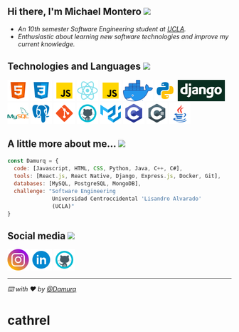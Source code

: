 <h2>Hi there, I'm Michael Montero <img src="https://media.giphy.com/media/EzNwZBbRMFW01B4Cvu/giphy.gif" width="35"></h2>

* _An 10th semester Software Engineering student at [UCLA](http://www.ucla.edu.ve/)._
* _Enthusiastic about learning new software technologies and improve my current knowledge._

<h2>Technologies and Languages <img src="https://media.giphy.com/media/WFZvB7VIXBgiz3oDXE/giphy.gif" width="35"/></h2>

[![HTML](/assets/icons/html5.png)](https://www.w3schools.com/html/)
[![CSS](/assets/icons/css.png)](https://www.w3schools.com/css/)
[![JavaScript](/assets/icons/javascript.png)](https://developer.mozilla.org/es/docs/Web/JavaScript)
[![React.js](/assets/icons/react.png)](https://reactjs.org/)
[![Express.js](/assets/icons/javascript.png)](https://expressjs.com/)
[![Docker](/assets/icons/docker.png)](https://www.docker.com/)
[![Python](/assets/icons/python.png)](https://www.python.org/)
[![Django](/assets/icons/django.png)](https://www.djangoproject.com/)
[![MySQL](/assets/icons/mysql.png)](https://www.mysql.com/)
[![PostgreSQL](/assets/icons/postgresql.png)](https://www.postgresql.org/)
[![Git](/assets/icons/git.png)](https://git-scm.com/)
[![GitHub](/assets/icons/github.png)](https://github.com/)
[![Material-UI](/assets/icons/material-ui.png)](https://material-ui.com/)
[![C](/assets/icons/c.png)](https://docs.microsoft.com/en-us/cpp/c-language/?view=msvc-160)
[![C#](/assets/icons/csharp.png)](https://www.w3schools.com/cs/index.php)
[![Java](/assets/icons/java.png)](https://www.java.com/)

<h2>A little more about me... <img src="https://media.giphy.com/media/J5dm29T4xgwyEnUYYc/giphy.gif" width="35"/></h2>

```javascript
const Damurq = {
  code: [Javascript, HTML, CSS, Python, Java, C++, C#],
  tools: [React.js, React Native, Django, Express.js, Docker, Git],
  databases: [MySQL, PostgreSQL, MongoDB],
  challenge: "Software Engineering 
              Universidad Centroccidental 'Lisandro Alvarado' 
              (UCLA)"
}
```

<h2>Social media <img src="https://media.giphy.com/media/ES5LNnivZfL72WROvF/giphy.gif" width="35"/></h2>

[![Instagram](/assets/icons/instagram.png)](https://www.instagram.com/mike.0408/)
[![LinkedIn](/assets/icons/linkedin.png)](www.linkedin.com/in/Damurq/)
[![GitHub](/assets/icons/github.png)](https://github.com/Damurq)

---

_⌨️ with ❤️ by [@Damurq](https://github.com/Damurq)_
# cathrel
